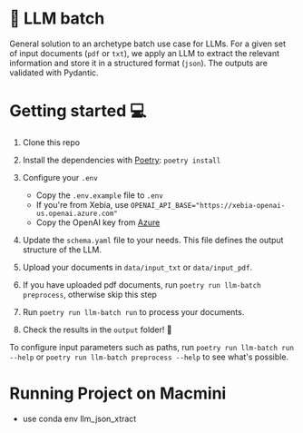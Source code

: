 # 💬 LLM batch

General solution to an archetype batch use case for LLMs.
For a given set of input documents (`pdf` or `txt`), we apply an LLM to extract the relevant information and store it in a structured format (`json`). The outputs are validated with Pydantic.

# Getting started 💻

1. Clone this repo
2. Install the dependencies with [Poetry](https://python-poetry.org/): `poetry install`
3. Configure your `.env`
   - Copy the `.env.example` file to `.env`
   - If you're from Xebia, use `OPENAI_API_BASE="https://xebia-openai-us.openai.azure.com"`
   - Copy the OpenAI key from [Azure](https://portal.azure.com/#@xebia.com/resource/subscriptions/5ddf05c0-b972-44ca-b90a-3e49b5de80dd/resourceGroups/xebia-openai-us/providers/Microsoft.CognitiveServices/accounts/xebia-openai-us/cskeys)

4. Update the `schema.yaml` file to your needs. This file defines the output structure of the LLM.
5. Upload your documents in `data/input_txt` or `data/input_pdf`.
6. If you have uploaded pdf documents, run `poetry run llm-batch preprocess`, otherwise skip this step
7. Run `poetry run llm-batch run` to process your documents. 
8. Check the results in the `output` folder! 🎉 

To configure input parameters such as paths, run `poetry run llm-batch run --help` or `poetry run llm-batch preprocess --help` to see what's possible.

# Running Project on Macmini
* use conda env llm_json_xtract